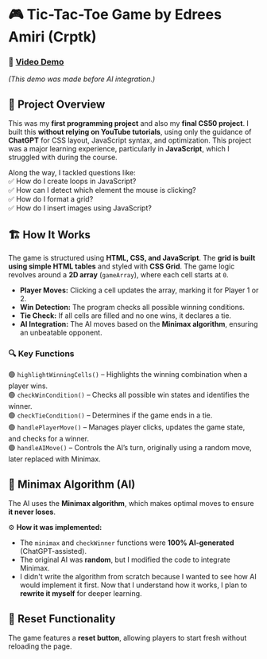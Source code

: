 # 🎮 Tic-Tac-Toe Game by Edrees Amiri (Crptk)  

### 🔗 [Video Demo]([https://youtu.be/HEfmGL1xcM?s=i=XSTKhLf9cPo2I68k](https://youtu.be/fVI3Vmk3Gfg))  
*(This demo was made before AI integration.)*  

## 📝 Project Overview  
This was my **first programming project** and also my **final CS50 project**. I built this **without relying on YouTube tutorials**, using only the guidance of **ChatGPT** for CSS layout, JavaScript syntax, and optimization. This project was a major learning experience, particularly in **JavaScript**, which I struggled with during the course.  

Along the way, I tackled questions like:  
✅ How do I create loops in JavaScript?  
✅ How can I detect which element the mouse is clicking?  
✅ How do I format a grid?  
✅ How do I insert images using JavaScript?  

## 🏗️ How It Works  
The game is structured using **HTML, CSS, and JavaScript**. The **grid is built using simple HTML tables** and styled with **CSS Grid**. The game logic revolves around a **2D array** (`gameArray`), where each cell starts at `0`.  

- **Player Moves:** Clicking a cell updates the array, marking it for Player 1 or 2.  
- **Win Detection:** The program checks all possible winning conditions.  
- **Tie Check:** If all cells are filled and no one wins, it declares a tie.  
- **AI Integration:** The AI moves based on the **Minimax algorithm**, ensuring an unbeatable opponent.  

### 🔍 Key Functions  
🟢 `highlightWinningCells()` – Highlights the winning combination when a player wins.  
🟢 `checkWinCondition()` – Checks all possible win states and identifies the winner.  
🟢 `checkTieCondition()` – Determines if the game ends in a tie.  
🟢 `handlePlayerMove()` – Manages player clicks, updates the game state, and checks for a winner.  
🟢 `handleAIMove()` – Controls the AI’s turn, originally using a random move, later replaced with Minimax.  

## 🤖 Minimax Algorithm (AI)  
The AI uses the **Minimax algorithm**, which makes optimal moves to ensure **it never loses**.  

⚙️ **How it was implemented:**  
- The `minimax` and `checkWinner` functions were **100% AI-generated** (ChatGPT-assisted).  
- The original AI was **random**, but I modified the code to integrate Minimax.  
- I didn't write the algorithm from scratch because I wanted to see how AI would implement it first. Now that I understand how it works, I plan to **rewrite it myself** for deeper learning.  

## 🔄 Reset Functionality  
The game features a **reset button**, allowing players to start fresh without reloading the page.  
